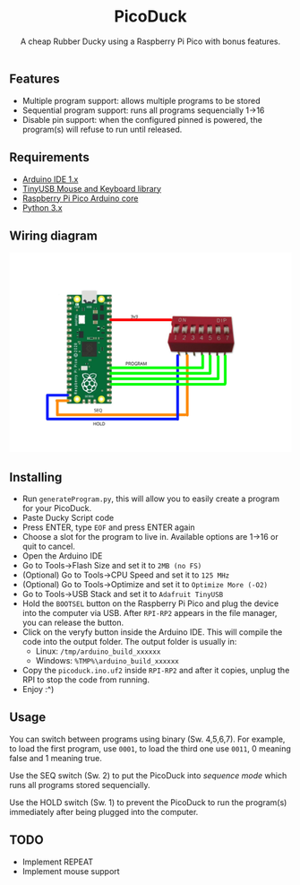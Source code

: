 <h1 align="center">PicoDuck</h1>

<div align="center">
    A cheap Rubber Ducky using a Raspberry Pi Pico with bonus features.
</div>

<br />

## Features

 - Multiple program support: allows multiple programs to be stored
 - Sequential program support: runs all programs sequencially 1->16
 - Disable pin support: when the configured pinned is powered, the program(s) will refuse to run until released.

## Requirements

 - [Arduino IDE 1.x](https://www.arduino.cc/en/software)
 - [TinyUSB Mouse and Keyboard library](https://github.com/cyborg5/TinyUSB_Mouse_and_Keyboard)
 - [Raspberry Pi Pico Arduino core](https://github.com/earlephilhower/arduino-pico)
 - [Python 3.x](https://www.python.org/downloads)

## Wiring diagram

<div align="center">
<img alt="Wiring diagram" src="diagram.jpg">
</div>

## Installing

 - Run `generateProgram.py`, this will allow you to easily create a program for your PicoDuck.
 - Paste Ducky Script code
 - Press ENTER, type `EOF` and press ENTER again
 - Choose a slot for the program to live in. Available options are 1->16 or quit to cancel.
 - Open the Arduino IDE
 - Go to Tools->Flash Size and set it to `2MB (no FS)`
 - (Optional) Go to Tools->CPU Speed and set it to `125 MHz`
 - (Optional) Go to Tools->Optimize and set it to `Optimize More (-O2)`
 - Go to Tools->USB Stack and set it to `Adafruit TinyUSB`
 - Hold the `BOOTSEL` button on the Raspberry Pi Pico and plug the device into the computer via USB. After `RPI-RP2` appears in the file manager, you can release the button.
 - Click on the veryfy button inside the Arduino IDE. This will compile the code into the output folder. The output folder is usually in:
   - Linux: `/tmp/arduino_build_xxxxxx`
   - Windows: `%TMP%\arduino_build_xxxxxx`
 - Copy the `picoduck.ino.uf2` inside `RPI-RP2` and after it copies, unplug the RPI to stop the code from running.
 - Enjoy :^)

## Usage

You can switch between programs using binary (Sw. 4,5,6,7). For example, to load the first program, use `0001`, to load the third one use `0011`, 0 meaning false and 1 meaning true.

Use the SEQ switch (Sw. 2) to put the PicoDuck into _sequence mode_ which runs all programs stored sequencially.

Use the HOLD switch (Sw. 1) to prevent the PicoDuck to run the program(s) immediately after being plugged into the computer.

## TODO

 - Implement REPEAT
 - Implement mouse support
